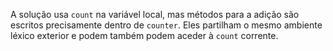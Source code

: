 
A solução usa `count` na variável local, mas métodos para a adição são escritos precisamente dentro de `counter`. Eles partilham o mesmo ambiente léxico exterior e podem também podem aceder à `count` corrente.
